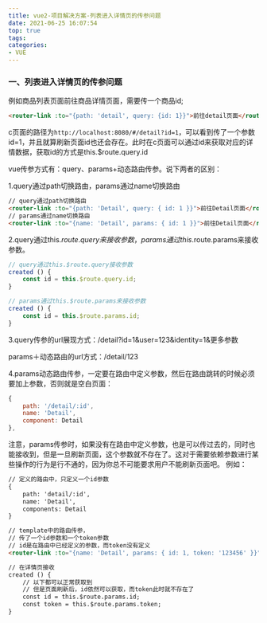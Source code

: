 ```yaml
---
title: vue2-项目解决方案-列表进入详情页的传参问题
date: 2021-06-25 16:07:54
top: true
tags:
categories:
- VUE
---
```

### 一、列表进入详情页的传参问题

例如商品列表页面前往商品详情页面，需要传一个商品id;
<!--more-->
```html
<router-link :to="{path: 'detail', query: {id: 1}}">前往detail页面</router-link>
```

c页面的路径为```http://localhost:8080/#/detail?id=1```，可以看到传了一个参数id=1，并且就算刷新页面id也还会存在。此时在c页面可以通过id来获取对应的详情数据，获取id的方式是this.$route.query.id

vue传参方式有：query、params+动态路由传参。说下两者的区别：    

1.query通过path切换路由，params通过name切换路由

```html
// query通过path切换路由
<router-link :to="{path: 'Detail', query: { id: 1 }}">前往Detail页面</router-link>
// params通过name切换路由
<router-link :to="{name: 'Detail', params: { id: 1 }}">前往Detail页面</router-link>
```

2.query通过this.$route.query来接收参数，params通过this.$route.params来接收参数。

```js
// query通过this.$route.query接收参数
created () {
    const id = this.$route.query.id;
}

// params通过this.$route.params来接收参数
created () {
    const id = this.$route.params.id;
}
```

3.query传参的url展现方式：/detail?id=1&user=123&identity=1&更多参数

params＋动态路由的url方式：/detail/123

4.params动态路由传参，一定要在路由中定义参数，然后在路由跳转的时候必须要加上参数，否则就是空白页面：

```js
{      
    path: '/detail/:id',      
    name: 'Detail',      
    component: Detail    
},
```

注意，params传参时，如果没有在路由中定义参数，也是可以传过去的，同时也能接收到，但是一旦刷新页面，这个参数就不存在了。这对于需要依赖参数进行某些操作的行为是行不通的，因为你总不可能要求用户不能刷新页面吧。 例如：

```html
// 定义的路由中，只定义一个id参数
{
    path: 'detail/:id',
    name: 'Detail',
    components: Detail
}

// template中的路由传参，
// 传了一个id参数和一个token参数
// id是在路由中已经定义的参数，而token没有定义
<router-link :to="{name: 'Detail', params: { id: 1, token: '123456' }}">前往Detail页面</router-link>

// 在详情页接收
created () {
    // 以下都可以正常获取到
    // 但是页面刷新后，id依然可以获取，而token此时就不存在了
    const id = this.$route.params.id;
    const token = this.$route.params.token;
}
```